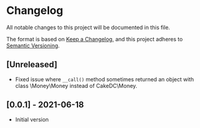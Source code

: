 # Changelog
All notable changes to this project will be documented in this file.

The format is based on [Keep a Changelog](https://keepachangelog.com/en/1.0.0/),
and this project adheres to [Semantic Versioning](https://semver.org/spec/v2.0.0.html).

## [Unreleased]

* Fixed issue where `__call()` method sometimes returned an object with class \Money\Money instead of CakeDC\Money\.

## [0.0.1] - 2021-06-18

* Initial version
